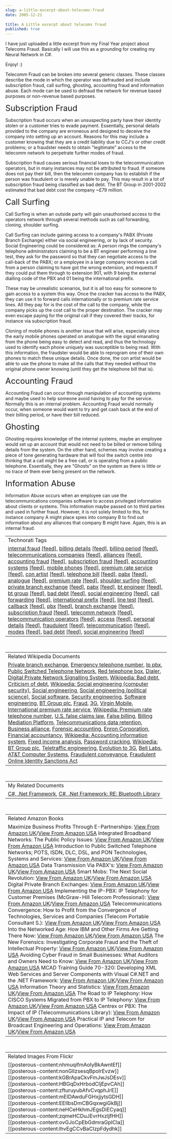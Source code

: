 ```yaml
---
slug: a-little-excerpt-about-telecoms-fraud
date: 2005-12-21
 
title: A Little excerpt about telecoms fraud
published: true
---
```

I have just uploaded a little excerpt from my Final Year project about Telecoms Fraud.  Basically I will use this as a grounding for creating my Neural Network in C#.<p />Enjoy! :)<p /><p>Telecomm Fraud can be broken into several generic classes.  These classes describe the mode in which the operator was defrauded and include subscription fraud, call surfing, ghosting, accounting fraud and information abuse.  Each mode can be used to defraud the network for revenue based purposes or non-revenue based purposes.<p /><a name="_Toc38350569"><span style="font-size: 180%;">Subscription Fraud</span></a><p />Subscription fraud occurs when an unsuspecting party have their identity stolen or a customer tries to evade payment.  Essentially, personal details provided to the company are erroneous and designed to deceive the company into setting up an account.  Reasons for this may include a customer knowing that they are a credit liability due to CCJ's or other credit problems; or a fraudster needs to obtain "legitimate" access to the telecomm network to perpetrate further modes of fraud.<p />Subscription fraud causes serious financial loses to the telecommunication operators, but in many instances may not be attributed to fraud.  If someone does not pay their bill, then the telecomm company has to establish if the person was fraudulent or is merely unable to pay.  This may result in a lot of subscription fraud being classified as bad debt.  The BT Group in 2001-2002 estimated that bad debt cost the company ~£79 million.<br /> </p><p><a name="_Toc38350570"><span style="font-size: 180%;">Call Surfing</span></a><p />Call Surfing is when an outside party will gain unauthorised access to the operators network through several methods such as call forwarding, cloning, shoulder surfing.<p />Call Surfing can include gaining access to a company's PABX (Private Branch Exchange) either via social engineering, or by lack of security.  Social Engineering could be considered as: A person rings the company's telephone administrators claiming to be a BT engineer performing a line test, they ask for the password so that they can negotiate access to the call-back of the PABX; or a employee in a large company receives a call from a person claiming to have got the wrong extension, and requests if they could put them through to extension 901, with 9 being the external dialling code of the PBX and 01 being the international prefix.<p />These may be unrealistic scenarios, but it is all too easy for someone to gain access to a system this way.  Once the cracker has access to the PABX, they can use it to forward calls internationally or to premium rate service lines.  All they pay for is the cost of the call to the company, while the company picks up the cost call to the proper destination.  The cracker may even escape paying for the original call if they covered their tracks, for instance via subscription fraud.<p />Cloning of mobile phones is another issue that will arise, especially since the early mobile phones operated on analogue with the signal emanating from the phone being easy to detect and read, and thus the technology used to identify each phone uniquely was susceptible to being read.  With this information, the fraudster would be able to reprogram one of their own phones to match these unique details.  Once done, the con artist would be able to use the phone to make all the calls that they needed without the original phone owner knowing (until they get the telephone bill that is).<br /><a name="_Toc38350571"> </a></p><p><a name="_Toc39481362"><span style="font-size: 180%;">Accounting Fraud</span></a><p />Accounting Fraud can occur through manipulation of accounting systems and maybe used to help someone avoid having to pay for the service.  Normally this is an internal problem.  Accounting Fraud would normally occur, when someone would want to try and get cash back at the end of their billing period, or have their bill reduced. <br /><a name="_Toc38350572"> </a></p><p><a name="_Toc39481363"><span style="font-size: 180%;">Ghosting</span></a><p />Ghosting requires knowledge of the internal systems, maybe an employee would set up an account that would not need to be billed or remove billing details from the system.  On the other hand, schemes may involve creating a piece of tone generating hardware that will fool the switch centre into thinking that a call might be a free call, or is operating from a public telephone.  Essentially, they are "Ghosts" on the system as there is little or no trace of them ever being present on the network.<br /></p><p><a name="_Toc38350573"><span style="font-size: 180%;">Information Abuse</span></a><p />Information Abuse occurs when an employee can use the telecommunications companies software to access privileged information about clients or systems.  This information maybe passed on to third parties and used in further fraud.  However, it is not solely limited to this, for instance company A might place spies into company B to find out information about any alliances that company B might have.  Again, this is an internal fraud. </p><p /><table class="TechnoratiHead TagHeader">
<tr><td>Technorati Tags</td></tr>
<tr class="Technorati"><td>
<a href="https://paul.kinlan.me/tags/internal%20fraud" class="Tag" rel="tag">internal fraud</a> <a href="http://feeds.technorati.com/feed/posts/tag/internal%20fraud" class="Tag">[feed]</a>, <a href="https://paul.kinlan.me/tags/billing%20details" class="Tag" rel="tag">billing details</a> <a href="http://feeds.technorati.com/feed/posts/tag/billing%20details" class="Tag">[feed]</a>, <a href="https://paul.kinlan.me/tags/billing%20period" class="Tag" rel="tag">billing period</a> <a href="http://feeds.technorati.com/feed/posts/tag/billing%20period" class="Tag">[feed]</a>, <a href="https://paul.kinlan.me/tags/telecommunications%20companies" class="Tag" rel="tag">telecommunications companies</a> <a href="http://feeds.technorati.com/feed/posts/tag/telecommunications%20companies" class="Tag">[feed]</a>, <a href="https://paul.kinlan.me/tags/alliances" class="Tag" rel="tag">alliances</a> <a href="http://feeds.technorati.com/feed/posts/tag/alliances" class="Tag">[feed]</a>, <a href="https://paul.kinlan.me/tags/accounting%20fraud" class="Tag" rel="tag">accounting fraud</a> <a href="http://feeds.technorati.com/feed/posts/tag/accounting%20fraud" class="Tag">[feed]</a>, <a href="https://paul.kinlan.me/tags/subscription%20fraud" class="Tag" rel="tag">subscription fraud</a> <a href="http://feeds.technorati.com/feed/posts/tag/subscription%20fraud" class="Tag">[feed]</a>, <a href="https://paul.kinlan.me/tags/accounting%20systems" class="Tag" rel="tag">accounting systems</a> <a href="http://feeds.technorati.com/feed/posts/tag/accounting%20systems" class="Tag">[feed]</a>, <a href="https://paul.kinlan.me/tags/mobile%20phones" class="Tag" rel="tag">mobile phones</a> <a href="http://feeds.technorati.com/feed/posts/tag/mobile%20phones" class="Tag">[feed]</a>, <a href="https://paul.kinlan.me/tags/premium%20rate%20service" class="Tag" rel="tag">premium rate service</a> <a href="http://feeds.technorati.com/feed/posts/tag/premium%20rate%20service" class="Tag">[feed]</a>, <a href="https://paul.kinlan.me/tags/con%20artist" class="Tag" rel="tag">con artist</a> <a href="http://feeds.technorati.com/feed/posts/tag/con%20artist" class="Tag">[feed]</a>, <a href="https://paul.kinlan.me/tags/telephone%20bill" class="Tag" rel="tag">telephone bill</a> <a href="http://feeds.technorati.com/feed/posts/tag/telephone%20bill" class="Tag">[feed]</a>, <a href="https://paul.kinlan.me/tags/pabx" class="Tag" rel="tag">pabx</a> <a href="http://feeds.technorati.com/feed/posts/tag/pabx" class="Tag">[feed]</a>, <a href="https://paul.kinlan.me/tags/analogue" class="Tag" rel="tag">analogue</a> <a href="http://feeds.technorati.com/feed/posts/tag/analogue" class="Tag">[feed]</a>, <a href="https://paul.kinlan.me/tags/premium%20rate" class="Tag" rel="tag">premium rate</a> <a href="http://feeds.technorati.com/feed/posts/tag/premium%20rate" class="Tag">[feed]</a>, <a href="https://paul.kinlan.me/tags/shoulder%20surfing" class="Tag" rel="tag">shoulder surfing</a> <a href="http://feeds.technorati.com/feed/posts/tag/shoulder%20surfing" class="Tag">[feed]</a>, <a href="https://paul.kinlan.me/tags/private%20branch%20exchange" class="Tag" rel="tag">private branch exchange</a> <a href="http://feeds.technorati.com/feed/posts/tag/private%20branch%20exchange" class="Tag">[feed]</a>, <a href="https://paul.kinlan.me/tags/pabx" class="Tag" rel="tag">pabx</a> <a href="http://feeds.technorati.com/feed/posts/tag/pabx" class="Tag">[feed]</a>, <a href="https://paul.kinlan.me/tags/bt%20engineer" class="Tag" rel="tag">bt engineer</a> <a href="http://feeds.technorati.com/feed/posts/tag/bt%20engineer" class="Tag">[feed]</a>, <a href="https://paul.kinlan.me/tags/bt%20group" class="Tag" rel="tag">bt group</a> <a href="http://feeds.technorati.com/feed/posts/tag/bt%20group" class="Tag">[feed]</a>, <a href="https://paul.kinlan.me/tags/bad%20debt" class="Tag" rel="tag">bad debt</a> <a href="http://feeds.technorati.com/feed/posts/tag/bad%20debt" class="Tag">[feed]</a>, <a href="https://paul.kinlan.me/tags/social%20engineering" class="Tag" rel="tag">social engineering</a> <a href="http://feeds.technorati.com/feed/posts/tag/social%20engineering" class="Tag">[feed]</a>, <a href="https://paul.kinlan.me/tags/call%20forwarding" class="Tag" rel="tag">call forwarding</a> <a href="http://feeds.technorati.com/feed/posts/tag/call%20forwarding" class="Tag">[feed]</a>, <a href="https://paul.kinlan.me/tags/international%20prefix" class="Tag" rel="tag">international prefix</a> <a href="http://feeds.technorati.com/feed/posts/tag/international%20prefix" class="Tag">[feed]</a>, <a href="https://paul.kinlan.me/tags/line%20test" class="Tag" rel="tag">line test</a> <a href="http://feeds.technorati.com/feed/posts/tag/line%20test" class="Tag">[feed]</a>, <a href="https://paul.kinlan.me/tags/callback" class="Tag" rel="tag">callback</a> <a href="http://feeds.technorati.com/feed/posts/tag/callback" class="Tag">[feed]</a>, <a href="https://paul.kinlan.me/tags/pbx" class="Tag" rel="tag">pbx</a> <a href="http://feeds.technorati.com/feed/posts/tag/pbx" class="Tag">[feed]</a>, <a href="https://paul.kinlan.me/tags/branch%20exchange" class="Tag" rel="tag">branch exchange</a> <a href="http://feeds.technorati.com/feed/posts/tag/branch%20exchange" class="Tag">[feed]</a>, <a href="https://paul.kinlan.me/tags/subscription%20fraud" class="Tag" rel="tag">subscription fraud</a> <a href="http://feeds.technorati.com/feed/posts/tag/subscription%20fraud" class="Tag">[feed]</a>, <a href="https://paul.kinlan.me/tags/telecomm%20network" class="Tag" rel="tag">telecomm network</a> <a href="http://feeds.technorati.com/feed/posts/tag/telecomm%20network" class="Tag">[feed]</a>, <a href="https://paul.kinlan.me/tags/telecommunication%20operators" class="Tag" rel="tag">telecommunication operators</a> <a href="http://feeds.technorati.com/feed/posts/tag/telecommunication%20operators" class="Tag">[feed]</a>, <a href="https://paul.kinlan.me/tags/access" class="Tag" rel="tag">access</a> <a href="http://feeds.technorati.com/feed/posts/tag/access" class="Tag">[feed]</a>, <a href="https://paul.kinlan.me/tags/personal%20details" class="Tag" rel="tag">personal details</a> <a href="http://feeds.technorati.com/feed/posts/tag/personal%20details" class="Tag">[feed]</a>, <a href="https://paul.kinlan.me/tags/fraudulent" class="Tag" rel="tag">fraudulent</a> <a href="http://feeds.technorati.com/feed/posts/tag/fraudulent" class="Tag">[feed]</a>, <a href="https://paul.kinlan.me/tags/telecommunication" class="Tag" rel="tag">telecommunication</a> <a href="http://feeds.technorati.com/feed/posts/tag/telecommunication" class="Tag">[feed]</a>, <a href="https://paul.kinlan.me/tags/modes" class="Tag" rel="tag">modes</a> <a href="http://feeds.technorati.com/feed/posts/tag/modes" class="Tag">[feed]</a>, <a href="https://paul.kinlan.me/tags/bad%20debt" class="Tag" rel="tag">bad debt</a> <a href="http://feeds.technorati.com/feed/posts/tag/bad%20debt" class="Tag">[feed]</a>, <a href="https://paul.kinlan.me/tags/social%20engineering" class="Tag" rel="tag">social engineering</a> <a href="http://feeds.technorati.com/feed/posts/tag/social%20engineering" class="Tag">[feed]</a>
</td></tr>
</table><br /><table class="TechnoratiHead TagHeader">
<tr><td>Related Wikipedia Documents</td></tr>
<tr class="Technorati"><td>
<a href="http://en.wikipedia.org/wiki/PBX" class="Tag" rel="tag">Private branch exchange</a>, <a href="http://en.wikipedia.org/wiki/Emergency_telephone_number" class="Tag" rel="tag">Emergency telephone number</a>, <a href="http://en.wikipedia.org/wiki/Ip_pbx" class="Tag" rel="tag">Ip pbx</a>, <a href="http://en.wikipedia.org/wiki/PSTN" class="Tag" rel="tag">Public Switched Telephone Network</a>, <a href="http://en.wikipedia.org/wiki/Red_telephone_box" class="Tag" rel="tag">Red telephone box</a>, <a href="http://en.wikipedia.org/wiki/Dialer" class="Tag" rel="tag">Dialer</a>, <a href="http://en.wikipedia.org/wiki/Digital_Private_Network_Signalling_System" class="Tag" rel="tag">Digital Private Network Signalling System</a>, <a href="http://en.wikipedia.org/wiki/Bad_debt" class="Tag" rel="tag">Wikipedia: Bad debt</a>, <a href="http://en.wikipedia.org/wiki/Criticism_of_debt" class="Tag" rel="tag">Criticism of debt</a>, <a href="http://en.wikipedia.org/wiki/Social_engineering_(computer_security)" class="Tag" rel="tag">Wikipedia: Social engineering (computer security)</a>, <a href="http://en.wikipedia.org/wiki/Social_engineering" class="Tag" rel="tag">Social engineering</a>, <a href="http://en.wikipedia.org/wiki/Social_engineering_(political_science)" class="Tag" rel="tag">Social engineering (political science)</a>, <a href="http://en.wikipedia.org/wiki/Social_software" class="Tag" rel="tag">Social software</a>, <a href="http://en.wikipedia.org/wiki/Security_engineering" class="Tag" rel="tag">Security engineering</a>, <a href="http://en.wikipedia.org/wiki/Software_engineering" class="Tag" rel="tag">Software engineering</a>, <a href="http://en.wikipedia.org/wiki/British_Telecom" class="Tag" rel="tag">BT Group plc</a>, <a href="http://en.wikipedia.org/wiki/Fraud" class="Tag" rel="tag">Fraud</a>, <a href="http://en.wikipedia.org/wiki/3G" class="Tag" rel="tag">3G</a>, <a href="http://en.wikipedia.org/wiki/Virgin_Mobile" class="Tag" rel="tag">Virgin Mobile</a>, <a href="http://en.wikipedia.org/wiki/International_premium_rate_service" class="Tag" rel="tag">International premium rate service</a>, <a href="http://en.wikipedia.org/wiki/Premium_rate_telephone_number" class="Tag" rel="tag">Wikipedia: Premium rate telephone number</a>, <a href="http://en.wikipedia.org/wiki/U.S._false_claims_law_(in_depth)" class="Tag" rel="tag">U.S. false claims law</a>, <a href="http://en.wikipedia.org/wiki/False_billing" class="Tag" rel="tag">False billing</a>, <a href="http://en.wikipedia.org/wiki/Billing_Mediation_Platform" class="Tag" rel="tag">Billing Mediation Platform</a>, <a href="http://en.wikipedia.org/wiki/Data_retention" class="Tag" rel="tag">Telecommunications data retention</a>, <a href="http://en.wikipedia.org/wiki/Business_alliance" class="Tag" rel="tag">Business alliance</a>, <a href="http://en.wikipedia.org/wiki/Forensic_accounting" class="Tag" rel="tag">Forensic accounting</a>, <a href="http://en.wikipedia.org/wiki/Enron_Corporation" class="Tag" rel="tag">Enron Corporation</a>, <a href="http://en.wikipedia.org/wiki/Financial_accountancy" class="Tag" rel="tag">Financial accountancy</a>, <a href="http://en.wikipedia.org/wiki/Accounting_information_system" class="Tag" rel="tag">Wikipedia: Accounting information system</a>, <a href="http://en.wikipedia.org/wiki/Fixed_income_analysis" class="Tag" rel="tag">Fixed income analysis</a>, <a href="http://en.wikipedia.org/wiki/Password_cracker" class="Tag" rel="tag">Password cracking</a>, <a href="http://en.wikipedia.org/wiki/BT_Group_plc" class="Tag" rel="tag">Wikipedia: BT Group plc</a>, <a href="http://en.wikipedia.org/wiki/Teletraffic_engineering" class="Tag" rel="tag">Teletraffic engineering</a>, <a href="http://en.wikipedia.org/wiki/Evolution_to_3G" class="Tag" rel="tag">Evolution to 3G</a>, <a href="http://en.wikipedia.org/wiki/Bell_Labs" class="Tag" rel="tag">Bell Labs</a>, <a href="http://en.wikipedia.org/wiki/AT&amp;T_Computer_Systems" class="Tag" rel="tag">AT&amp;T Computer Systems</a>, <a href="http://en.wikipedia.org/wiki/Fraudulent_conveyance" class="Tag" rel="tag">Fraudulent conveyance</a>, <a href="http://en.wikipedia.org/wiki/Fraudulent_Online_Identity_Sanctions_Act" class="Tag" rel="tag">Fraudulent Online Identity Sanctions Act</a>
</td></tr>
</table><br /><table class="TechnoratiHead TagHeader">
<tr><td>My Related Documents</td></tr>
<tr class="Technorati"><td>
<a href="http://www.kinlan.co.uk/" class="Tag" rel="tag">C#, .Net Framework</a>, <a href="http://www.kinlan.co.uk/2005/10/re-bluetooth-library.html" class="Tag" rel="tag">C#, .Net Framework: RE: Bluetooth Library</a>
</td></tr>
</table><br /><table class="TechnoratiHead TagHeader">
<tr><td>Related Amazon Books</td></tr>
<tr class="Technorati"><td>Maximize Business Profits Through E-Partnerships: <a href="http://www.amazon.co.uk/exec/obidos/redirect?tag=cnetfra-21&amp;link_code=xm2&amp;camp=2025&amp;creative=165953&amp;path=http://www.amazon.co.uk/gp/redirect.html%253fASIN=1591406323%2526tag=cnetfra-21%2526lcode=xm2%2526cID=2025%2526ccmID=165953%2526location=/o/ASIN/1591406323%25253FSubscriptionId=0CM2PVF6VAHJQKW5G782" class="Tag" rel="tag">View From Amazon UK</a>/<a href="http://www.amazon.com/exec/obidos/redirect?tag=cnetfra-20&amp;link_code=xm2&amp;camp=2025&amp;creative=165953&amp;path=http://www.amazon.com/gp/redirect.html%253fASIN=1591406323%2526tag=cnetfra-20%2526lcode=xm2%2526cID=2025%2526ccmID=165953%2526location=/o/ASIN/1591406323%25253FSubscriptionId=0CM2PVF6VAHJQKW5G782" class="Tag" rel="tag">View From Amazon USA</a> Integrated Broadband Networks: The Public Policy Issues: <a href="http://www.amazon.co.uk/exec/obidos/redirect?tag=cnetfra-21&amp;link_code=xm2&amp;camp=2025&amp;creative=165953&amp;path=http://www.amazon.co.uk/gp/redirect.html%253fASIN=0444890688%2526tag=cnetfra-21%2526lcode=xm2%2526cID=2025%2526ccmID=165953%2526location=/o/ASIN/0444890688%25253FSubscriptionId=0CM2PVF6VAHJQKW5G782" class="Tag" rel="tag">View From Amazon UK</a>/<a href="http://www.amazon.com/exec/obidos/redirect?tag=cnetfra-20&amp;link_code=xm2&amp;camp=2025&amp;creative=165953&amp;path=http://www.amazon.com/gp/redirect.html%253fASIN=0444890688%2526tag=cnetfra-20%2526lcode=xm2%2526cID=2025%2526ccmID=165953%2526location=/o/ASIN/0444890688%25253FSubscriptionId=0CM2PVF6VAHJQKW5G782" class="Tag" rel="tag">View From Amazon USA</a> Introduction to Public Switched Telephone Networks; POTS, ISDN, DLC, DSL, and PON Technologies, Systems and Services: <a href="http://www.amazon.co.uk/exec/obidos/redirect?tag=cnetfra-21&amp;link_code=xm2&amp;camp=2025&amp;creative=165953&amp;path=http://www.amazon.co.uk/gp/redirect.html%253fASIN=0974278769%2526tag=cnetfra-21%2526lcode=xm2%2526cID=2025%2526ccmID=165953%2526location=/o/ASIN/0974278769%25253FSubscriptionId=0CM2PVF6VAHJQKW5G782" class="Tag" rel="tag">View From Amazon UK</a>/<a href="http://www.amazon.com/exec/obidos/redirect?tag=cnetfra-20&amp;link_code=xm2&amp;camp=2025&amp;creative=165953&amp;path=http://www.amazon.com/gp/redirect.html%253fASIN=0974278769%2526tag=cnetfra-20%2526lcode=xm2%2526cID=2025%2526ccmID=165953%2526location=/o/ASIN/0974278769%25253FSubscriptionId=0CM2PVF6VAHJQKW5G782" class="Tag" rel="tag">View From Amazon USA</a> Data Transmission Via PABX's: <a href="http://www.amazon.co.uk/exec/obidos/redirect?tag=cnetfra-21&amp;link_code=xm2&amp;camp=2025&amp;creative=165953&amp;path=http://www.amazon.co.uk/gp/redirect.html%253fASIN=0850124549%2526tag=cnetfra-21%2526lcode=xm2%2526cID=2025%2526ccmID=165953%2526location=/o/ASIN/0850124549%25253FSubscriptionId=0CM2PVF6VAHJQKW5G782" class="Tag" rel="tag">View From Amazon UK</a>/<a href="http://www.amazon.com/exec/obidos/redirect?tag=cnetfra-20&amp;link_code=xm2&amp;camp=2025&amp;creative=165953&amp;path=http://www.amazon.com/gp/redirect.html%253fASIN=0850124549%2526tag=cnetfra-20%2526lcode=xm2%2526cID=2025%2526ccmID=165953%2526location=/o/ASIN/0850124549%25253FSubscriptionId=0CM2PVF6VAHJQKW5G782" class="Tag" rel="tag">View From Amazon USA</a> Smart Mobs: The Next Social Revolution: <a href="http://www.amazon.co.uk/exec/obidos/redirect?tag=cnetfra-21&amp;link_code=xm2&amp;camp=2025&amp;creative=165953&amp;path=http://www.amazon.co.uk/gp/redirect.html%253fASIN=0738208612%2526tag=cnetfra-21%2526lcode=xm2%2526cID=2025%2526ccmID=165953%2526location=/o/ASIN/0738208612%25253FSubscriptionId=0CM2PVF6VAHJQKW5G782" class="Tag" rel="tag">View From Amazon UK</a>/<a href="http://www.amazon.com/exec/obidos/redirect?tag=cnetfra-20&amp;link_code=xm2&amp;camp=2025&amp;creative=165953&amp;path=http://www.amazon.com/gp/redirect.html%253fASIN=0738208612%2526tag=cnetfra-20%2526lcode=xm2%2526cID=2025%2526ccmID=165953%2526location=/o/ASIN/0738208612%25253FSubscriptionId=0CM2PVF6VAHJQKW5G782" class="Tag" rel="tag">View From Amazon USA</a> Digital Private Branch Exchanges: <a href="http://www.amazon.co.uk/exec/obidos/redirect?tag=cnetfra-21&amp;link_code=xm2&amp;camp=2025&amp;creative=165953&amp;path=http://www.amazon.co.uk/gp/redirect.html%253fASIN=0818608293%2526tag=cnetfra-21%2526lcode=xm2%2526cID=2025%2526ccmID=165953%2526location=/o/ASIN/0818608293%25253FSubscriptionId=0CM2PVF6VAHJQKW5G782" class="Tag" rel="tag">View From Amazon UK</a>/<a href="http://www.amazon.com/exec/obidos/redirect?tag=cnetfra-20&amp;link_code=xm2&amp;camp=2025&amp;creative=165953&amp;path=http://www.amazon.com/gp/redirect.html%253fASIN=0818608293%2526tag=cnetfra-20%2526lcode=xm2%2526cID=2025%2526ccmID=165953%2526location=/o/ASIN/0818608293%25253FSubscriptionId=0CM2PVF6VAHJQKW5G782" class="Tag" rel="tag">View From Amazon USA</a> Implementing the IP-PBX: IP Telephony for Customer Premises (McGraw-Hill Telecom Professional): <a href="http://www.amazon.co.uk/exec/obidos/redirect?tag=cnetfra-21&amp;link_code=xm2&amp;camp=2025&amp;creative=165953&amp;path=http://www.amazon.co.uk/gp/redirect.html%253fASIN=0071375686%2526tag=cnetfra-21%2526lcode=xm2%2526cID=2025%2526ccmID=165953%2526location=/o/ASIN/0071375686%25253FSubscriptionId=0CM2PVF6VAHJQKW5G782" class="Tag" rel="tag">View From Amazon UK</a>/<a href="http://www.amazon.com/exec/obidos/redirect?tag=cnetfra-20&amp;link_code=xm2&amp;camp=2025&amp;creative=165953&amp;path=http://www.amazon.com/gp/redirect.html%253fASIN=0071375686%2526tag=cnetfra-20%2526lcode=xm2%2526cID=2025%2526ccmID=165953%2526location=/o/ASIN/0071375686%25253FSubscriptionId=0CM2PVF6VAHJQKW5G782" class="Tag" rel="tag">View From Amazon USA</a> Telecommunications Convergence: How to Profit from the Convergence of Technologies, Services and Companies (Telecom Portable Consultant S.): <a href="http://www.amazon.co.uk/exec/obidos/redirect?tag=cnetfra-21&amp;link_code=xm2&amp;camp=2025&amp;creative=165953&amp;path=http://www.amazon.co.uk/gp/redirect.html%253fASIN=0071361073%2526tag=cnetfra-21%2526lcode=xm2%2526cID=2025%2526ccmID=165953%2526location=/o/ASIN/0071361073%25253FSubscriptionId=0CM2PVF6VAHJQKW5G782" class="Tag" rel="tag">View From Amazon UK</a>/<a href="http://www.amazon.com/exec/obidos/redirect?tag=cnetfra-20&amp;link_code=xm2&amp;camp=2025&amp;creative=165953&amp;path=http://www.amazon.com/gp/redirect.html%253fASIN=0071361073%2526tag=cnetfra-20%2526lcode=xm2%2526cID=2025%2526ccmID=165953%2526location=/o/ASIN/0071361073%25253FSubscriptionId=0CM2PVF6VAHJQKW5G782" class="Tag" rel="tag">View From Amazon USA</a> Into the Networked Age: How IBM and Other Firms Are Getting There Now: <a href="http://www.amazon.co.uk/exec/obidos/redirect?tag=cnetfra-21&amp;link_code=xm2&amp;camp=2025&amp;creative=165953&amp;path=http://www.amazon.co.uk/gp/redirect.html%253fASIN=0195124499%2526tag=cnetfra-21%2526lcode=xm2%2526cID=2025%2526ccmID=165953%2526location=/o/ASIN/0195124499%25253FSubscriptionId=0CM2PVF6VAHJQKW5G782" class="Tag" rel="tag">View From Amazon UK</a>/<a href="http://www.amazon.com/exec/obidos/redirect?tag=cnetfra-20&amp;link_code=xm2&amp;camp=2025&amp;creative=165953&amp;path=http://www.amazon.com/gp/redirect.html%253fASIN=0195124499%2526tag=cnetfra-20%2526lcode=xm2%2526cID=2025%2526ccmID=165953%2526location=/o/ASIN/0195124499%25253FSubscriptionId=0CM2PVF6VAHJQKW5G782" class="Tag" rel="tag">View From Amazon USA</a> The New Forensics: Investigating Corporate Fraud and the Theft of Intellectual Property: <a href="http://www.amazon.co.uk/exec/obidos/redirect?tag=cnetfra-21&amp;link_code=xm2&amp;camp=2025&amp;creative=165953&amp;path=http://www.amazon.co.uk/gp/redirect.html%253fASIN=0471269948%2526tag=cnetfra-21%2526lcode=xm2%2526cID=2025%2526ccmID=165953%2526location=/o/ASIN/0471269948%25253FSubscriptionId=0CM2PVF6VAHJQKW5G782" class="Tag" rel="tag">View From Amazon UK</a>/<a href="http://www.amazon.com/exec/obidos/redirect?tag=cnetfra-20&amp;link_code=xm2&amp;camp=2025&amp;creative=165953&amp;path=http://www.amazon.com/gp/redirect.html%253fASIN=0471269948%2526tag=cnetfra-20%2526lcode=xm2%2526cID=2025%2526ccmID=165953%2526location=/o/ASIN/0471269948%25253FSubscriptionId=0CM2PVF6VAHJQKW5G782" class="Tag" rel="tag">View From Amazon USA</a> Avoiding Cyber Fraud in Small Businesses: What Auditors and Owners Need to Know: <a href="http://www.amazon.co.uk/exec/obidos/redirect?tag=cnetfra-21&amp;link_code=xm2&amp;camp=2025&amp;creative=165953&amp;path=http://www.amazon.co.uk/gp/redirect.html%253fASIN=0471372978%2526tag=cnetfra-21%2526lcode=xm2%2526cID=2025%2526ccmID=165953%2526location=/o/ASIN/0471372978%25253FSubscriptionId=0CM2PVF6VAHJQKW5G782" class="Tag" rel="tag">View From Amazon UK</a>/<a href="http://www.amazon.com/exec/obidos/redirect?tag=cnetfra-20&amp;link_code=xm2&amp;camp=2025&amp;creative=165953&amp;path=http://www.amazon.com/gp/redirect.html%253fASIN=0471372978%2526tag=cnetfra-20%2526lcode=xm2%2526cID=2025%2526ccmID=165953%2526location=/o/ASIN/0471372978%25253FSubscriptionId=0CM2PVF6VAHJQKW5G782" class="Tag" rel="tag">View From Amazon USA</a> MCAD Training Guide 70-320: Developing XML Web Services and Server Components with Visual C#.NET and the .NET Framework: <a href="http://www.amazon.co.uk/exec/obidos/redirect?tag=cnetfra-21&amp;link_code=xm2&amp;camp=2025&amp;creative=165953&amp;path=http://www.amazon.co.uk/gp/redirect.html%253fASIN=0789728249%2526tag=cnetfra-21%2526lcode=xm2%2526cID=2025%2526ccmID=165953%2526location=/o/ASIN/0789728249%25253FSubscriptionId=0CM2PVF6VAHJQKW5G782" class="Tag" rel="tag">View From Amazon UK</a>/<a href="http://www.amazon.com/exec/obidos/redirect?tag=cnetfra-20&amp;link_code=xm2&amp;camp=2025&amp;creative=165953&amp;path=http://www.amazon.com/gp/redirect.html%253fASIN=0789728249%2526tag=cnetfra-20%2526lcode=xm2%2526cID=2025%2526ccmID=165953%2526location=/o/ASIN/0789728249%25253FSubscriptionId=0CM2PVF6VAHJQKW5G782" class="Tag" rel="tag">View From Amazon USA</a> Information Theory and Statistics: <a href="http://www.amazon.co.uk/exec/obidos/redirect?tag=cnetfra-21&amp;link_code=xm2&amp;camp=2025&amp;creative=165953&amp;path=http://www.amazon.co.uk/gp/redirect.html%253fASIN=0486696847%2526tag=cnetfra-21%2526lcode=xm2%2526cID=2025%2526ccmID=165953%2526location=/o/ASIN/0486696847%25253FSubscriptionId=0CM2PVF6VAHJQKW5G782" class="Tag" rel="tag">View From Amazon UK</a>/<a href="http://www.amazon.com/exec/obidos/redirect?tag=cnetfra-20&amp;link_code=xm2&amp;camp=2025&amp;creative=165953&amp;path=http://www.amazon.com/gp/redirect.html%253fASIN=0486696847%2526tag=cnetfra-20%2526lcode=xm2%2526cID=2025%2526ccmID=165953%2526location=/o/ASIN/0486696847%25253FSubscriptionId=0CM2PVF6VAHJQKW5G782" class="Tag" rel="tag">View From Amazon USA</a> The Road to IP Telephony: How CISCO Systems Migrated from PBX to IP Telephony: <a href="http://www.amazon.co.uk/exec/obidos/redirect?tag=cnetfra-21&amp;link_code=xm2&amp;camp=2025&amp;creative=165953&amp;path=http://www.amazon.co.uk/gp/redirect.html%253fASIN=1587200880%2526tag=cnetfra-21%2526lcode=xm2%2526cID=2025%2526ccmID=165953%2526location=/o/ASIN/1587200880%25253FSubscriptionId=0CM2PVF6VAHJQKW5G782" class="Tag" rel="tag">View From Amazon UK</a>/<a href="http://www.amazon.com/exec/obidos/redirect?tag=cnetfra-20&amp;link_code=xm2&amp;camp=2025&amp;creative=165953&amp;path=http://www.amazon.com/gp/redirect.html%253fASIN=1587200880%2526tag=cnetfra-20%2526lcode=xm2%2526cID=2025%2526ccmID=165953%2526location=/o/ASIN/1587200880%25253FSubscriptionId=0CM2PVF6VAHJQKW5G782" class="Tag" rel="tag">View From Amazon USA</a> Centrex or PBX: The Impact of IP (Telecommunications Library): <a href="http://www.amazon.co.uk/exec/obidos/redirect?tag=cnetfra-21&amp;link_code=xm2&amp;camp=2025&amp;creative=165953&amp;path=http://www.amazon.co.uk/gp/redirect.html%253fASIN=158053497X%2526tag=cnetfra-21%2526lcode=xm2%2526cID=2025%2526ccmID=165953%2526location=/o/ASIN/158053497X%25253FSubscriptionId=0CM2PVF6VAHJQKW5G782" class="Tag" rel="tag">View From Amazon UK</a>/<a href="http://www.amazon.com/exec/obidos/redirect?tag=cnetfra-20&amp;link_code=xm2&amp;camp=2025&amp;creative=165953&amp;path=http://www.amazon.com/gp/redirect.html%253fASIN=158053497X%2526tag=cnetfra-20%2526lcode=xm2%2526cID=2025%2526ccmID=165953%2526location=/o/ASIN/158053497X%25253FSubscriptionId=0CM2PVF6VAHJQKW5G782" class="Tag" rel="tag">View From Amazon USA</a> Practical IP and Telecom for Broadcast Engineering and Operations: <a href="http://www.amazon.co.uk/exec/obidos/redirect?tag=cnetfra-21&amp;link_code=xm2&amp;camp=2025&amp;creative=165953&amp;path=http://www.amazon.co.uk/gp/redirect.html%253fASIN=0240805895%2526tag=cnetfra-21%2526lcode=xm2%2526cID=2025%2526ccmID=165953%2526location=/o/ASIN/0240805895%25253FSubscriptionId=0CM2PVF6VAHJQKW5G782" class="Tag" rel="tag">View From Amazon UK</a>/<a href="http://www.amazon.com/exec/obidos/redirect?tag=cnetfra-20&amp;link_code=xm2&amp;camp=2025&amp;creative=165953&amp;path=http://www.amazon.com/gp/redirect.html%253fASIN=0240805895%2526tag=cnetfra-20%2526lcode=xm2%2526cID=2025%2526ccmID=165953%2526location=/o/ASIN/0240805895%25253FSubscriptionId=0CM2PVF6VAHJQKW5G782" class="Tag" rel="tag">View From Amazon USA</a>
</td></tr>
</table><br /><table class="TechnoratiHead TagHeader">
<tr><td>Related Images From Flickr</td></tr>
<tr class="Technorati"><td>
<span style="float: left;">[[posterous-content:nhmuqifmAoIyBkAwntEf]]</span><span style="float: left;">[[posterous-content:nonGlIzsesqBpolrEvzw]]</span><span style="float: left;">[[posterous-content:kGBrApaCkvFmJwJsDEsv]]</span><span style="float: left;">[[posterous-content:HBGqDxHrbodCIjEpvCAh]]</span><span style="float: left;">[[posterous-content:zfturuyubAfvCvqphJrE]]</span><span style="float: left;">[[posterous-content:mEIDAwduFGHxjjytsGDH]]</span><span style="float: left;">[[posterous-content:EEIlbsDmCBGqxwgiGkBj]]</span><span style="float: left;">[[posterous-content:neHCeHkhmJEgsDiECyaq]]</span><span style="float: left;">[[posterous-content:zqmeHCDuJEvrHxzIjfHH]]</span><span style="float: left;">[[posterous-content:ovGJoCpEbGdmraGpICla]]</span><span style="float: left;">[[posterous-content:lhvEgCCvBaCIzpFdydhk]]</span>
</td></tr>
</table><div class="blogger-post-footer"><img class="posterous_download_image" src="https://blogger.googleusercontent.com/tracker/8109338-113515706930624667?l=www.kinlan.co.uk%2Findex.html" height="1" alt="" width="1" /></div>

